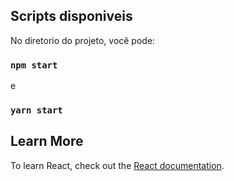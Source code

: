 ## Scripts disponiveis

No diretorio do projeto, você pode: 

### `npm start`
e
### `yarn start`

## Learn More

To learn React, check out the [React documentation](https://reactjs.org/).
